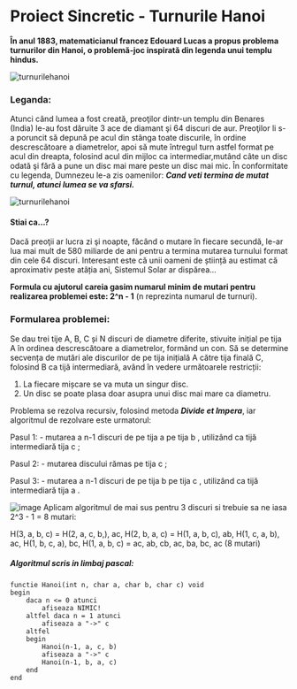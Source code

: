 # Proiect Sincretic - Turnurile Hanoi

**În anul 1883, matematicianul francez Edouard Lucas a propus problema turnurilor din Hanoi, o problemă-joc inspirată din legenda unui templu hindus.**

![turnurilehanoi](https://12belize.com/wp-content/uploads/2020/09/Wooden-Tower-of-Hanoi-Lucas-Tower.jpg)

### Leganda:

Atunci când lumea a fost creată, preoţilor dintr-un templu din Benares (India) le-au fost dăruite 3 ace de diamant şi 64 discuri de aur.
 Preoţilor li s-a poruncit să depună pe acul din stânga toate discurile, în ordine descrescătoare a diametrelor, apoi să mute întregul turn astfel format pe acul din dreapta, folosind acul din mijloc ca intermediar,mutând câte un disc odată şi fără a pune un disc mai mare peste un disc mai mic.
În conformitate cu legenda, Dumnezeu le-a zis oamenilor: ***Cand veti termina de mutat turnul, atunci lumea se va sfarsi.***

![turnurilehanoi](https://vietnamdiscovery.com/wp-content/uploads/2019/10/Tran-quoc-pagoda-from-outside-@lozjeffries.jpg)

#### Stiai ca...?

Dacă preoţii ar lucra zi şi noapte, făcând o mutare în fiecare secundă, le-ar lua mai mult de 580 miliarde de ani pentru a termina mutarea turnului format din cele 64 discuri.
              Interesant este că unii oameni de știință au estimat că aproximativ peste atâția ani, Sistemul Solar ar dispărea...

**Formula cu ajutorul careia gasim numarul minim de mutari pentru realizarea problemei este: 2^n - 1** (n reprezinta numarul de turnuri).

### Formularea problemei:
 Se dau trei tije A, B, C și N discuri de diametre diferite, stivuite inițial pe tija A în ordinea descrescătoare a diametrelor, formând un con. Să se determine secvența de mutări ale discurilor de pe tija inițială A către tija finală C, folosind B ca tijă intermediară, având în vedere următoarele restricții:
1. La fiecare mișcare se va muta un singur disc.
2. Un disc se poate plasa doar asupra unui disc mai mare ca diametru.

Problema se rezolva recursiv, folosind metoda ***Divide et Impera***, iar algoritmul de rezolvare este urmatorul:

Pasul 1: - mutarea a n-1 discuri de pe tija a pe tija b , utilizând ca tijă intermediară tija c ;

Pasul 2: - mutarea discului rămas pe tija c ;

Pasul 3: - mutarea a n-1 discuri de pe tija b pe tija c , utilizând ca tijă intermediară tija a .

![image](https://img001.prntscr.com/file/img001/SgL5XRghQ_WXA0MlWXto_g.png)
Aplicam algoritmul de mai sus pentru 3 discuri si trebuie sa ne iasa 2^3 - 1 = 8 mutari:

H(3, a, b, c) = H(2, a, c, b,), ac, H(2, b, a, c) = 
H(1, a, b, c), ab, H(1, c, a, b), ac, H(1, b, c, a), bc, H(1, a, b, c) = 
ac, ab, cb, ac, ba, bc, ac (8 mutari)

##### Algoritmul scris in limbaj pascal:

    functie Hanoi(int n, char a, char b, char c) void
    begin
        daca n <= 0 atunci
            afiseaza NIMIC!
        altfel daca n = 1 atunci
            afiseaza a "->" c
        altfel
        begin
            Hanoi(n-1, a, c, b)
            afiseaza a "->" c
            Hanoi(n-1, b, a, c)
        end
    end

        
